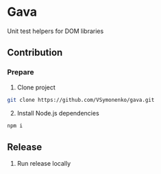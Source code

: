 # Gava

Unit test helpers for DOM libraries

## Contribution

### Prepare

1. Clone project

```bash
git clone https://github.com/VSymonenko/gava.git
```

2. Install Node.js dependencies

```bash
npm i
```

## Release

1. Run release locally

<!-- FIXME -->